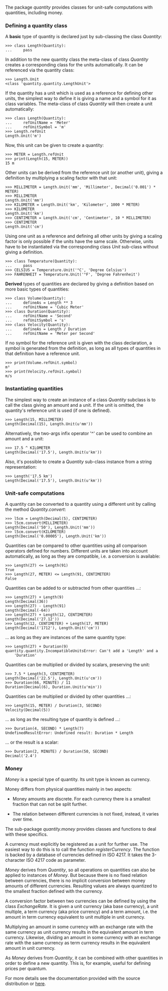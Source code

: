 The package _quantity_ provides classes for unit-safe computations with
quantities, including money.

### Defining a quantity class

A **basic** type of quantity is declared just by sub-classing the class
_Quantity_:

    >>> class Length(Quantity):
    ...     pass

In addition to the new quantity class the meta-class of class _Quantity_
creates a corresponding class for the units automatically. It can be
referenced via the quantity class:

    >>> Length.Unit
    <class 'quantity.quantity.LengthUnit'>

If the quantity has a unit which is used as a reference for defining other
units, the simplest way to define it is giving a name and a symbol for it as
class variables. The meta-class of class _Quantity_ will then create a unit
automatically:

    >>> class Length(Quantity):
    ...     refUnitName = 'Meter'
    ...     refUnitSymbol = 'm'
    >>> Length.refUnit
    Length.Unit('m')

Now, this unit can be given to create a quantity:

    >>> METER = Length.refUnit
    >>> print(Length(15, METER))
    15 m

Other units can be derived from the reference unit (or another unit), giving
a definition by multiplying a scaling factor with that unit:

    >>> MILLIMETER = Length.Unit('mm', 'Millimeter', Decimal('0.001') * METER)
    >>> MILLIMETER
    Length.Unit('mm')
    >>> KILOMETER = Length.Unit('km', 'Kilometer', 1000 * METER)
    >>> KILOMETER
    Length.Unit('km')
    >>> CENTIMETER = Length.Unit('cm', 'Centimeter', 10 * MILLIMETER)
    >>> CENTIMETER
    Length.Unit('cm')

Using one unit as a reference and defining all other units by giving
a scaling factor is only possible if the units have the same scale. Otherwise,
units have to be instantiated via the corresponding class _Unit_ sub-class
without giving a definition.

    >>> class Temperature(Quantity):
    ...     pass
    >>> CELSIUS = Temperature.Unit('°C', 'Degree Celsius')
    >>> FAHRENHEIT = Temperature.Unit('°F', 'Degree Fahrenheit')

**Derived** types of quantities are declared by giving a definition based on
more basic types of quantities:

    >>> class Volume(Quantity):
    ...     defineAs = Length ** 3
    ...     refUnitName = 'Cubic Meter'
    >>> class Duration(Quantity):
    ...     refUnitName = 'Second'
    ...     refUnitSymbol = 's'
    >>> class Velocity(Quantity):
    ...     defineAs = Length / Duration
    ...     refUnitName = 'Meter per Second'

If no symbol for the reference unit is given with the class declaration, a
symbol is generated from the definition, as long as all types of quantities
in that definition have a reference unit.

    >>> print(Volume.refUnit.symbol)
    m³
    >>> print(Velocity.refUnit.symbol)
    m/s

### Instantiating quantities

The simplest way to create an instance of a class _Quantity_ subclass is to
call the class giving an amount and a unit. If the unit is omitted, the
quantity's reference unit is used (if one is defined).

    >>> Length(15, MILLIMETER)
    Length(Decimal(15), Length.Unit(u'mm'))

Alternatively, the two-args infix operator '^' can be used to combine an
amount and a unit:

    >>> 17.5 ^ KILOMETER
    Length(Decimal('17.5'), Length.Unit(u'km'))

Also, it's possible to create a _Quantity_ sub-class instance from a string
representation:

    >>> Length('17.5 km')
    Length(Decimal('17.5'), Length.Unit(u'km'))

### Unit-safe computations

A quantity can be converted to a quantity using a different unit by calling
the method _Quantity.convert_:

    >>> l5cm = Length(Decimal(5), CENTIMETER)
    >>> l5cm.convert(MILLIMETER)
    Length(Decimal('50'), Length.Unit('mm'))
    >>> l5cm.convert(KILOMETER)
    Length(Decimal('0.00005'), Length.Unit('km'))

Quantities can be compared to other quantities using all comparison operators
defined for numbers. Different units are taken into account automatically, as
long as they are compatible, i.e. a conversion is available:

    >>> Length(27) <= Length(91)
    True
    >>> Length(27, METER) <= Length(91, CENTIMETER)
    False

Quantities can be added to or subtracted from other quantities …:

    >>> Length(27) + Length(9)
    Length(Decimal(36))
    >>> Length(27) - Length(91)
    Length(Decimal(-64))
    >>> Length(27) + Length(12, CENTIMETER)
    Length(Decimal('27.12'))
    >>> Length(12, CENTIMETER) + Length(17, METER)
    Length(Decimal('1712'), Length.Unit('cm'))

… as long as they are instances of the same quantity type:

    >>> Length(27) + Duration(9)
    quantity.quantity.IncompatibleUnitsError: Can't add a 'Length' and a
        'Duration'

Quantities can be multiplied or divided by scalars, preserving the unit:

    >>> 7.5 * Length(3, CENTIMETER)
    Length(Decimal('22.5'), Length.Unit(u'cm'))
    >>> Duration(66, MINUTE) / 11
    Duration(Decimal(6), Duration.Unit(u'min'))

Quantities can be multiplied or divided by other quantities …:

    >>> Length(15, METER) / Duration(3, SECOND)
    Velocity(Decimal(5))

… as long as the resulting type of quantity is defined …:

    >>> Duration(4, SECOND) * Length(7)
    UndefinedResultError: Undefined result: Duration * Length

… or the result is a scalar:

    >>> Duration(2, MINUTE) / Duration(50, SECOND)
    Decimal('2.4')

### Money

_Money_ is a special type of quantity. Its unit type is known as currency.

Money differs from physical quantities mainly in two aspects:

* Money amounts are discrete. For each currency there is a smallest fraction
  that can not be split further.

* The relation between different currencies is not fixed, instead, it varies
  over time.

The sub-package _quantity.money_ provides classes and functions to deal
with these specifics.

A currency must explicitly be registered as a unit for further use. The
easiest way to do this is to call the function _registerCurrency_. The
function is backed by a database of currencies defined in ISO 4217. It takes
the 3-character ISO 4217 code as parameter.

_Money_ derives from _Quantity_, so all operations on quantities can also be
applied to instances of _Money_. But because there is no fixed relation
between currencies, there is no implicit conversion between money amounts of
different currencies. Resulting values are always quantized to the smallest
fraction defined with the currency.

A conversion factor between two currencies can be defined by using the
class _ExchangeRate_. It is given a unit currency (aka base currency), a unit
multiple, a term currency (aka price currency) and a term amount, i.e. the
amount in term currency equivalent to unit multiple in unit currency.

Multiplying an amount in some currency with an exchange rate with the same
currency as unit currency results in the equivalent amount in term currency.
Likewise, dividing an amount in some currency with an exchange rate with the
same currency as term currency results in the equivalent amount in unit
currency.

As _Money_ derives from _Quantity_, it can be combined with other quantities
in order to define a new quantity. This is, for example, useful for defining
prices per quantum.

For more details see the documentation provided with the source distribution
or [here](https://quantity.readthedocs.io/).
